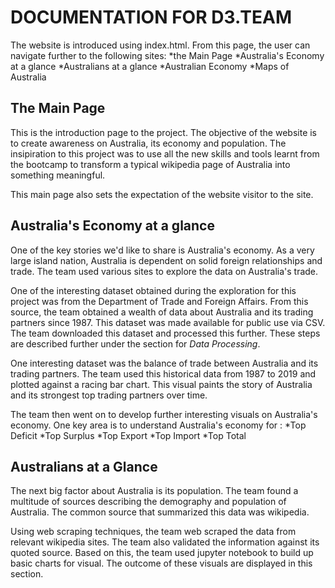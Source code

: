 # DOCUMENTATION FOR D3.TEAM
The website is introduced using index.html. From this page, the user can navigate further to the following sites:
  *the Main Page
  *Australia's Economy at a glance
  *Australians at a glance
  *Australian Economy
  *Maps of Australia

## The Main Page
This is the introduction page to the project. The objective of the website is to create awareness on Australia, its economy and population. The insipiration to this project was to use all the new skills and tools learnt from the bootcamp to transform a typical wikipedia page of Australia into something meaningful. 

This main page also sets the expectation of the website visitor to the site. 

## Australia's Economy at a glance
One of the key stories we'd like to share is Australia's economy. As a very large island nation, Australia is dependent on solid foreign relationships and trade. The team used various sites to explore the data on Australia's trade. 

One of the interesting dataset obtained during the exploration for this project was from the Department of Trade and Foreign Affairs. From this source, the team obtained a wealth of data about Australia and its trading partners since 1987. This dataset was made available for public use via CSV. The team downloaded this dataset and processed this further. These steps are described further under the section for *Data Processing*. 

One interesting dataset was the balance of trade between Australia and its trading partners. The team used this historical data from 1987 to 2019 and plotted against a racing bar chart. This visual paints the story of Australia and its strongest top trading partners over time. 

The team then went on to develop further interesting visuals on Australia's economy. One key area is to understand Australia's economy for : 
  *Top Deficit
  *Top Surplus
  *Top Export
  *Top Import
  *Top Total




## Australians at a Glance

The next big factor about Australia is its population. The team found a multitude of sources describing the demography and population of Australia. The common source that summarized this data was wikipedia. 

Using web scraping techniques, the team web scraped the data from relevant wikipedia sites. The team also validated the information against its quoted source. Based on this, the team used jupyter notebook to build up basic charts for visual. The outcome of these visuals are displayed in this section. 

## 




